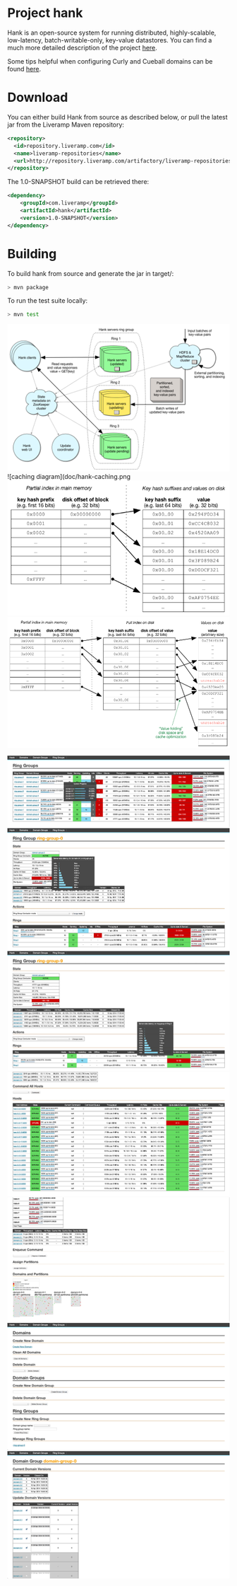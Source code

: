 Project hank
========

Hank is an open-source system for running distributed, highly-scalable, low-latency, batch-writable-only, key-value datastores. You can find a much more detailed description of the project [here](https://docs.google.com/document/d/1tam5b83GE2NnDti5o7giU-vBb-fpqu0ZJWgokrOSJo0/edit).

Some tips helpful when configuring Curly and Cueball domains can be found [here](https://docs.google.com/spreadsheet/ccc?key=0AvnnKDkRGJGodHM5TVk5eXdHMFIzcEJ4cDJWZTJadEE).

Download
====
You can either build Hank from source as described below, or pull the latest jar from the Liveramp Maven repository:

```xml
<repository>
  <id>repository.liveramp.com</id>
  <name>liveramp-repositories</name>
  <url>http://repository.liveramp.com/artifactory/liveramp-repositories</url>
</repository>
```

The 1.0-SNAPSHOT build can be retrieved there:

```xml
<dependency>
    <groupId>com.liveramp</groupId>
    <artifactId>hank</artifactId>
    <version>1.0-SNAPSHOT</version>
</dependency>
```

Building
====

To build hank from source and generate the jar in target/:

```bash
> mvn package
```

To run the test suite locally:

```bash
> mvn test
```

![architecture diagram](doc/hank-architecture.png)
![caching diagram](doc/hank-caching.png
![fixed length values diagram](doc/hank-fixed-length-values.png)
![variable length values diagram](doc/hank-variable-length-values.png)

![ring groups screenshot](doc/hank-screenshot-ring-groups.jpg)
![ring group screenshot](doc/hank-screenshot-ring-group-1.jpg)
![ring group screenshot](doc/hank-screenshot-ring-group-2.jpg)
![ring screenshot](doc/hank-screenshot-ring.jpg)
![partitions screenshot](doc/hank-screenshot-partitions.jpg)
![admin screenshot](doc/hank-screenshot-admin.jpg)
![domain group screenshot](doc/hank-screenshot-domain-group.jpg)
